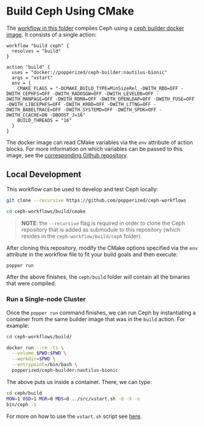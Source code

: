 # Build Ceph Using CMake

The [workflow in this folder](./main.workflow) compiles Ceph using a 
[ceph builder docker image][ceph-builder]. It consists of a single 
action:

```hcl
workflow "build ceph" {
  resolves = "build"
}

action "build" {
  uses = "docker://popperized/ceph-builder:nautilus-bionic"
  args = "vstart"
  env = {
    CMAKE_FLAGS = "-DCMAKE_BUILD_TYPE=MinSizeRel -DWITH_RBD=OFF -DWITH_CEPHFS=OFF -DWITH_RADOSGW=OFF -DWITH_LEVELDB=OFF -DWITH_MANPAGE=OFF -DWITH_RDMA=OFF -DWITH_OPENLDAP=OFF -DWITH_FUSE=OFF -DWITH_LIBCEPHFS=OFF -DWITH_KRBD=OFF -DWITH_LTTNG=OFF -DWITH_BABELTRACE=OFF -DWITH_SYSTEMD=OFF -DWITH_SPDK=OFF -DWITH_CCACHE=ON -DBOOST_J=16"
    BUILD_THREADS = "16"
  }
}
```

The docker image can read CMake variables via the `env` attribute of 
action blocks. For more information on which variables can be passed 
to this image, see the [corresponding Github 
repository][ceph-builder].

## Local Development

This workflow can be used to develop and test Ceph locally:

```bash
git clone --recursive https://github.com/popperized/ceph-workflows

cd ceph-workflows/build/cmake
```

> **NOTE**: the `--recursive` flag is required in order to clone the 
> Ceph repository that is added as submodule to this repository (which 
> resides in the `ceph-workflow/build/ceph` folder).

After cloning this repository, modify the CMake options specified via 
the `env` attribute in the workflow file to fit your build goals and 
then execute:

```bash
popper run
```

After the above finishes, the `ceph/build` folder will contain all the binaries 
that were compiled.

### Run a Single-node Cluster

Once the `popper run` command finishes, we can run Ceph by 
instantiating a container from the same builder image that was in the 
`build` action. For example:

```bash
cd ceph-workflows/build/

docker run --rm -ti \
  --volume $PWD:$PWD \
  --workdir=$PWD \
  --entrypoint=/bin/bash \
  popperized/ceph-builder:nautilus-bionic
```

The above puts us inside a container. There, we can type:

```bash
cd ceph/build
MON=1 OSD=1 MGR=0 MDS=0 ../src/vstart.sh -d -X -n
bin/ceph -s
```

For more on how to use the `vstart.sh` script see [here][quickguide].

[liststxt]: https://github.com/ceph/ceph/blob/master/CMakeLists.txt
[quickguide]: http://docs.ceph.com/docs/mimic/dev/quick_guide/
[ceph-builder]: https://github.com/systemslab/ceph-builder
